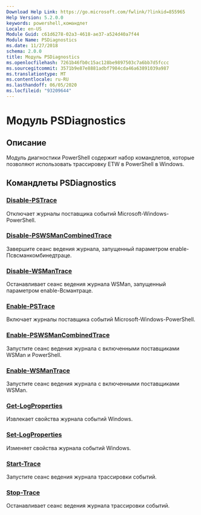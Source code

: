 ```yaml
---
Download Help Link: https://go.microsoft.com/fwlink/?linkid=855965
Help Version: 5.2.0.0
keywords: powershell,командлет
Locale: en-US
Module Guid: c61d6278-02a3-4618-ae37-a524d40a7f44
Module Name: PSDiagnostics
ms.date: 11/27/2018
schema: 2.0.0
title: Модуль PSDiagnostics
ms.openlocfilehash: 7261b46fb0c15ac128be9897503c7a6bb7d5fccc
ms.sourcegitcommit: 3571b9e87e8881adbf7984cda46a63891039a987
ms.translationtype: MT
ms.contentlocale: ru-RU
ms.lasthandoff: 06/05/2020
ms.locfileid: "93209644"
---
```

# Модуль PSDiagnostics

## Описание

Модуль диагностики PowerShell содержит набор командлетов, которые позволяют использовать трассировку ETW в PowerShell в Windows.

## Командлеты PSDiagnostics

### [Disable-PSTrace](Disable-PSTrace.md)
Отключает журналы поставщика событий Microsoft-Windows-PowerShell.

### [Disable-PSWSManCombinedTrace](Disable-PSWSManCombinedTrace.md)
Завершите сеанс ведения журнала, запущенный параметром enable-Псвсманкомбинедтраце.

### [Disable-WSManTrace](Disable-WSManTrace.md)
Останавливает сеанс ведения журнала WSMan, запущенный параметром enable-Всмантраце.

### [Enable-PSTrace](Enable-PSTrace.md)
Включает журналы поставщика событий Microsoft-Windows-PowerShell.

### [Enable-PSWSManCombinedTrace](Enable-PSWSManCombinedTrace.md)
Запустите сеанс ведения журнала с включенными поставщиками WSMan и PowerShell.

### [Enable-WSManTrace](Enable-WSManTrace.md)
Запустите сеанс ведения журнала с включенными поставщиками WSMan.

### [Get-LogProperties](Get-LogProperties.md)
Извлекает свойства журнала событий Windows.

### [Set-LogProperties](Set-LogProperties.md)
Изменяет свойства журнала событий Windows.

### [Start-Trace](Start-Trace.md)
Запустите сеанс ведения журнала трассировки событий.

### [Stop-Trace](Stop-Trace.md)
Останавливает сеанс ведения журнала трассировки событий.
